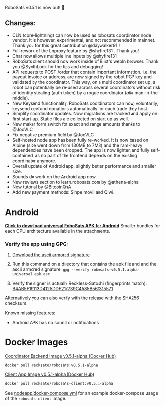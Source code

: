 RoboSats v0.5.1 is now out! :rocket:

## Changes:
- CLN (core-lightning) can now be used as robosats coordinator node vendor. It is however, experimental, and not recommended in mainnet. Thank you for this great contribution @daywalker91 !
- Full rework of the Lnproxy feature by @shyfire131 . Thank you!
- Chat now allows multiple line inputs by @shyfire131
- RoboSats client should now work inside of Blixt's webln browser. Thank you @SynthLock for the tips and debugging!
- API requests to POST /order that contain important information, i.e, the payout invoice or address, are now signed by the robot PGP key and validated by the coordinator. This way, on a multi coordinator set up, a robot can potentially be re-used across several coordinators without risk of identity stealing (auth token) by a rogue coordinator (_alla_ man-in-the-middle).
- New Keysend functionality. RoboSats coordinators can now, voluntarily, keysend devfund donations automatically for each trade they host.
- Simplify coordinator updates. Now migrations are tracked and apply on first start-up. Static files are collected on start up as well.
- New maker form switch for exact and range amounts thanks to @JooVLC
- Fix negative premium field by @JooVLC
- Self-hosted node app has been fully re-worked. It is now based on Alpine (size went down from 130MB to 7MB) and the ram-heavy dependencies have been dropped. The app is now lighter, and fully self-contained, as no part of the frontend depends on the existing coordinator anymore.
- Overall update of Android app, slightly better performance and smaller size.
- Sounds do work on the Android app now.
- New reviews section to learn.robosats.com by @athena-alpha
- New tutorial by @BitcoinQnA
- Add new payment methods: Sinpe movil and Qiwi.

# Android

**[Click to download universal RoboSats APK for Android](https://github.com/RoboSats/robosats/releases/download/v0.5.1-alpha/robosats-v0.5.1.alpha-universal.apk)**
Smaller bundles for each CPU architecture available in the attachments.

### Verify the app using GPG:

1. [Download the ascii armored signature](https://github.com/Reckless-Satoshi/robosats/releases/download/v0.5.1-alpha/robosats-v0.5.1.alpha-universal.apk.asc)

2. Run this command on a directory that contains the apk file and and the ascii armored signature.
`gpg --verify robosats-v0.5.1.alpha-universal.apk.asc`

3. Verify the signer is actually Reckless-Satoshi (fingerprints match): [B4AB5F19113D4125DDF217739C4585B561315571](https://keys.openpgp.org/vks/v1/by-fingerprint/B4AB5F19113D4125DDF217739C4585B561315571)

Alternatively you can also verify with the release with the SHA256 checksum.

Known missing features:
- Android APK has no sound or notifications.


# Docker Images

[Coordinator Backend Image v0.5.1-alpha (Docker Hub)](https://hub.docker.com/r/recksato/robosats/tags?page=1&name=v0.5.1-alpha)


```bash
docker pull recksato/robosats:v0.5.1-alpha
```

[Client App Image v0.5.1-alpha (Docker Hub)](https://hub.docker.com/r/recksato/robosats-client/tags?page=1&name=v0.5.1-alpha)

```bash
docker pull recksato/robosats-client:v0.5.1-alpha
```

See [nodeapp/docker-compose.yml](https://github.com/Reckless-Satoshi/robosats/blob/2cd9d748706a8dcc0f03006b483acc6000e0572a/nodeapp/docker-compose.yml) for an example docker-compose usage of the `robosats-client` image.

